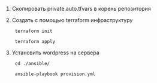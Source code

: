 1. Скопировать private.auto.tfvars в корень репозитория
2. Создать с помощью terraform инфраструктуру

        terraform init

        terraform apply
3. Установить wordpress на сервера

        cd ./ansible/

        ansible-playbook provision.yml
